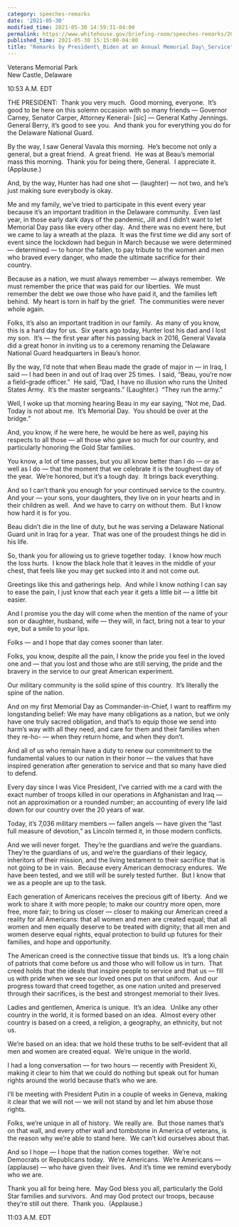 ```yaml
---
category: speeches-remarks
date: '2021-05-30'
modified_time: 2021-05-30 14:59:31-04:00
permalink: https://www.whitehouse.gov/briefing-room/speeches-remarks/2021/05/30/remarks-by-president-biden-at-an-annual-memorial-day-service/
published_time: 2021-05-30 15:15:00-04:00
title: "Remarks by President\_Biden at an Annual Memorial Day\_Service"
---
```

 
Veterans Memorial Park  
New Castle, Delaware

10:53 A.M. EDT

THE PRESIDENT:  Thank you very much.  Good morning, everyone.  It’s good
to be here on this solemn occasion with so many friends — Governor
Carney, Senator Carper, Attorney Keneral- \[sic\] — General Kathy
Jennings.  General Berry, it’s good to see you.  And thank you for
everything you do for the Delaware National Guard. 

By the way, I saw General Vavala this morning.  He’s become not only a
general, but a great friend.  A great friend.  He was at Beau’s memorial
mass this morning.  Thank you for being there, General.  I appreciate
it.  (Applause.)

And, by the way, Hunter has had one shot — (laughter) — not two, and
he’s just making sure everybody is okay. 

Me and my family, we’ve tried to participate in this event every year
because it’s an important tradition in the Delaware community.  Even
last year, in those early dark days of the pandemic, Jill and I didn’t
want to let Memorial Day pass like every other day.  And there was no
event here, but we came to lay a wreath at the plaza.  It was the first
time we did any sort of event since the lockdown had begun in March
because we were determined — determined — to honor the fallen, to pay
tribute to the women and men who braved every danger, who made the
ultimate sacrifice for their country. 

Because as a nation, we must always remember — always remember.  We must
remember the price that was paid for our liberties.  We must remember
the debt we owe those who have paid it, and the families left behind. 
My heart is torn in half by the grief.  The communities were never whole
again.

Folks, it’s also an important tradition in our family.  As many of you
know, this is a hard day for us.  Six years ago today, Hunter lost his
dad and I lost my son.  It’s — the first year after his passing back in
2016, General Vavala did a great honor in inviting us to a ceremony
renaming the Delaware National Guard headquarters in Beau’s honor. 

By the way, I’d note that when Beau made the grade of major in — in
Iraq, I said — I had been in and out of Iraq over 25 times.  I said,
“Beau, you’re now a field-grade officer.”  He said, “Dad, I have no
illusion who runs the United States Army.  It’s the master sergeants.”
(Laughter.)  “They run the army.”

Well, I woke up that morning hearing Beau in my ear saying, “Not me,
Dad.  Today is not about me.  It’s Memorial Day.  You should be over at
the bridge.” 

And, you know, if he were here, he would be here as well, paying his
respects to all those — all those who gave so much for our country, and
particularly honoring the Gold Star families. 

You know, a lot of time passes, but you all know better than I do — or
as well as I do — that the moment that we celebrate it is the toughest
day of the year.  We’re honored, but it’s a tough day.  It brings back
everything. 

And so I can’t thank you enough for your continued service to the
country.  And your — your sons, your daughters, they live on in your
hearts and in their children as well.  And we have to carry on without
them.  But I know how hard it is for you. 

Beau didn’t die in the line of duty, but he was serving a Delaware
National Guard unit in Iraq for a year.  That was one of the proudest
things he did in his life. 

So, thank you for allowing us to grieve together today.  I know how much
the loss hurts.  I know the black hole that it leaves in the middle of
your chest, that feels like you may get sucked into it and not come
out. 

Greetings like this and gatherings help.  And while I know nothing I can
say to ease the pain, I just know that each year it gets a little bit —
a little bit easier. 

And I promise you the day will come when the mention of the name of your
son or daughter, husband, wife — they will, in fact, bring not a tear to
your eye, but a smile to your lips. 

Folks — and I hope that day comes sooner than later. 

Folks, you know, despite all the pain, I know the pride you feel in the
loved one and — that you lost and those who are still serving, the pride
and the bravery in the service to our great American experiment. 

Our military community is the solid spine of this country.  It’s
literally the spine of the nation. 

And on my first Memorial Day as Commander-in-Chief, I want to reaffirm
my longstanding belief: We may have many obligations as a nation, but we
only have one truly sacred obligation, and that’s to equip those we send
into harm’s way with all they need, and care for them and their families
when they re-ho- — when they return home, and when they don’t. 

And all of us who remain have a duty to renew our commitment to the
fundamental values to our nation in their honor — the values that have
inspired generation after generation to service and that so many have
died to defend. 

Every day since I was Vice President, I’ve carried with me a card with
the exact number of troops killed in our operations in Afghanistan and
Iraq — not an approximation or a rounded number; an accounting of every
life laid down for our country over the 20 years of war. 

Today, it’s 7,036 military members — fallen angels — have given the
“last full measure of devotion,” as Lincoln termed it, in those modern
conflicts. 

And we will never forget.  They’re the guardians and we’re the
guardians.  They’re the guardians of us, and we’re the guardians of
their legacy, inheritors of their mission, and the living testament to
their sacrifice that is not going to be in vain.  Because every American
democracy endures.  We have been tested, and we still will be surely
tested further.  But I know that we as a people are up to the task. 

Each generation of Americans receives the precious gift of liberty.  And
we work to share it with more people; to make our country more open,
more free, more fair; to bring us closer — closer to making our American
creed a reality for all Americans: that all women and men are created
equal; that all women and men equally deserve to be treated with
dignity; that all men and women deserve equal rights, equal protection
to build up futures for their families, and hope and opportunity. 

The American creed is the connective tissue that binds us.  It’s a long
chain of patriots that come before us and those who will follow us in
turn.  That creed holds that the ideals that inspire people to service
and that us — fill us with pride when we see our loved ones put on that
uniform.  And our progress toward that creed together, as one nation
united and preserved through their sacrifices, is the best and strongest
memorial to their lives. 

Ladies and gentlemen, America is unique.  It’s an idea.  Unlike any
other country in the world, it is formed based on an idea.  Almost every
other country is based on a creed, a religion, a geography, an
ethnicity, but not us. 

We’re based on an idea: that we hold these truths to be self-evident
that all men and women are created equal.  We’re unique in the world. 

I had a long conversation — for two hours — recently with President Xi,
making it clear to him that we could do nothing but speak out for human
rights around the world because that’s who we are. 

I’ll be meeting with President Putin in a couple of weeks in Geneva,
making it clear that we will not — we will not stand by and let him
abuse those rights. 

Folks, we’re unique in all of history.  We really are.  But those names
that’s on that wall, and every other wall and tombstone in America of
veterans, is the reason why we’re able to stand here.  We can’t kid
ourselves about that. 

And so I hope — I hope that the nation comes together.  We’re not
Democrats or Republicans today.  We’re Americans.  We’re Americans —
(applause) — who have given their lives.  And it’s time we remind
everybody who we are.

Thank you all for being here.  May God bless you all, particularly the
Gold Star families and survivors.  And may God protect our troops,
because they’re still out there.  Thank you.  (Applause.) 

11:03 A.M. EDT
